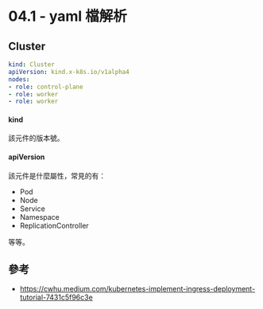 # 04.1 - yaml 檔解析

## Cluster
```yml
kind: Cluster
apiVersion: kind.x-k8s.io/v1alpha4
nodes:
- role: control-plane
- role: worker
- role: worker
```

#### kind
該元件的版本號。

#### apiVersion
該元件是什麼屬性，常見的有：
* Pod
* Node
* Service
* Namespace
* ReplicationController

等等。



## 參考
* https://cwhu.medium.com/kubernetes-implement-ingress-deployment-tutorial-7431c5f96c3e
